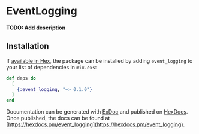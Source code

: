 # EventLogging

**TODO: Add description**

## Installation

If [available in Hex](https://hex.pm/docs/publish), the package can be installed
by adding `event_logging` to your list of dependencies in `mix.exs`:

```elixir
def deps do
  [
    {:event_logging, "~> 0.1.0"}
  ]
end
```

Documentation can be generated with [ExDoc](https://github.com/elixir-lang/ex_doc)
and published on [HexDocs](https://hexdocs.pm). Once published, the docs can
be found at [https://hexdocs.pm/event_logging](https://hexdocs.pm/event_logging).


